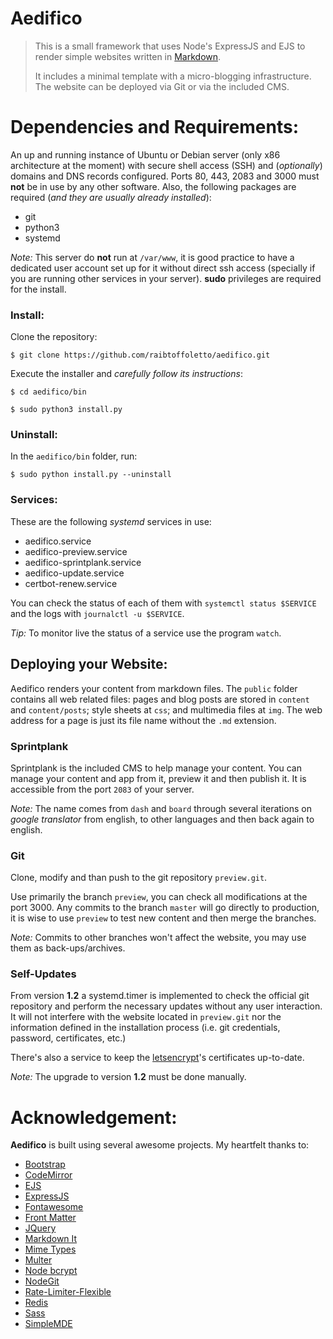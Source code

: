 <!--
 * Copyright 2019 ~ 2022 Raí B. Toffoletto (https://toffoletto.me)
 *
 * This program is free software; you can redistribute it and/or
 * modify it under the terms of the GNU General Public
 * License as published by the Free Software Foundation; either
 * version 2 of the License, or (at your option) any later version.
 *
 * This program is distributed in the hope that it will be useful,
 * but WITHOUT ANY WARRANTY; without even the implied warranty of
 * MERCHANTABILITY or FITNESS FOR A PARTICULAR PURPOSE. See the GNU
 * General Public License for more details.
 *
 * You should have received a copy of the GNU General Public
 * License along with this program; if not, write to the
 * Free Software Foundation, Inc., 51 Franklin Street, Fifth Floor,
 * Boston, MA 02110-1301 USA
 *
 * Authored by: Raí B. Toffoletto <rai@toffoletto.me>
-->

# Aedifico

> This is a small framework that uses Node's ExpressJS and EJS to render simple websites written in [Markdown](https://www.markdownguide.org/).
>
> It includes a minimal template with a micro-blogging infrastructure. The website can be deployed via Git or via the included CMS.

# Dependencies and Requirements:

An up and running instance of Ubuntu or Debian server (only x86 architecture at the moment) with secure shell access (SSH) and (_optionally_) domains and DNS records configured. Ports 80, 443, 2083 and 3000 must **not** be in use by any other software. Also, the following packages are required (_and they are usually already installed_):

- git
- python3
- systemd

_Note:_ This server do **not** run at `/var/www`, it is good practice to have a dedicated user account set up for it without direct ssh access (specially if you are running other services in your server). **sudo** privileges are required for the install.

### Install:

Clone the repository:

`$ git clone https://github.com/raibtoffoletto/aedifico.git`

Execute the installer and _carefully follow its instructions_:

`$ cd aedifico/bin`

`$ sudo python3 install.py`

### Uninstall:

In the `aedifico/bin` folder, run:

`$ sudo python install.py --uninstall`

### Services:

These are the following _systemd_ services in use:

- aedifico.service
- aedifico-preview.service
- aedifico-sprintplank.service
- aedifico-update.service
- certbot-renew.service

You can check the status of each of them with `systemctl status $SERVICE` and the logs with `journalctl -u $SERVICE`.

_Tip:_ To monitor live the status of a service use the program `watch`.

## Deploying your Website:

Aedifico renders your content from markdown files. The `public` folder contains all web related files: pages and blog posts are stored in `content` and `content/posts`; style sheets at `css`; and multimedia files at `img`. The web address for a page is just its file name without the `.md` extension.

### Sprintplank

Sprintplank is the included CMS to help manage your content. You can manage your content and app from it, preview it and then publish it. It is accessible from the port `2083` of your server.

_Note:_ The name comes from `dash` and `board` through several iterations on _google translator_ from english, to other languages and then back again to english.

### Git

Clone, modify and than push to the git repository `preview.git`.

Use primarily the branch `preview`, you can check all modifications at the port 3000. Any commits to the branch `master` will go directly to production, it is wise to use `preview` to test new content and then merge the branches.

_Note:_ Commits to other branches won't affect the website, you may use them as back-ups/archives.

### Self-Updates

From version **1.2** a systemd.timer is implemented to check the official git repository and perform the necessary updates without any user interaction. It will not interfere with the website located in `preview.git` nor the information defined in the installation process (i.e. git credentials, password, certificates, etc.)

There's also a service to keep the [letsencrypt](https://letsencrypt.org/)'s certificates up-to-date.

_Note:_ The upgrade to version **1.2** must be done manually.

# Acknowledgement:

**Aedifico** is built using several awesome projects.
My heartfelt thanks to:

- [Bootstrap](https://getbootstrap.com)
- [CodeMirror](https://codemirror.net)
- [EJS](https://ejs.co)
- [ExpressJS](https://expressjs.com)
- [Fontawesome](https://fontawesome.com)
- [Front Matter](https://github.com/jxson/front-matter)
- [JQuery](https://jquery.com)
- [Markdown It](https://github.com/markdown-it/markdown-it)
- [Mime Types](https://github.com/jshttp/mime-types)
- [Multer](https://github.com/expressjs/multer)
- [Node bcrypt](https://github.com/kelektiv/node.bcrypt.js)
- [NodeGit](https://www.nodegit.org)
- [Rate-Limiter-Flexible](https://github.com/animir/node-rate-limiter-flexible)
- [Redis](https://redis.io/)
- [Sass](https://sass-lang.com)
- [SimpleMDE](https://simplemde.com)
